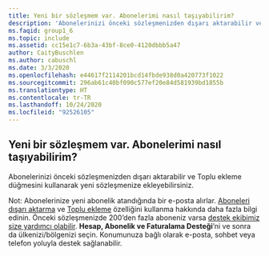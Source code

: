 ```yaml
---
title: Yeni bir sözleşmem var. Abonelerimi nasıl taşıyabilirim?
description: 'Abonelerinizi önceki sözleşmenizden dışarı aktarabilir ve Toplu ekleme düğmesini kullanarak yeni sözleşmenize ekleyebilirsiniz. Not: Abonelerinize...'
ms.faqid: group1_6
ms.topic: include
ms.assetid: cc15e1c7-6b3a-43bf-8ce0-4120dbbb5a47
author: CaityBuschlen
ms.author: cabuschl
ms.date: 3/3/2020
ms.openlocfilehash: e44617f2114201bcd14fbde938d0a420773f1022
ms.sourcegitcommit: 296ab61c40bf090c577ef20e84d581939bd1855b
ms.translationtype: HT
ms.contentlocale: tr-TR
ms.lasthandoff: 10/24/2020
ms.locfileid: "92526105"
---
```

## <a name="i-have-a-new-agreement--how-do-i-move-my-subscribers"></a>Yeni bir sözleşmem var.  Abonelerimi nasıl taşıyabilirim?

Abonelerinizi önceki sözleşmenizden dışarı aktarabilir ve Toplu ekleme düğmesini kullanarak yeni sözleşmenize ekleyebilirsiniz.

Not: Abonelerinize yeni abonelik atandığında bir e-posta alırlar. [Aboneleri dışarı aktarma](https://docs.microsoft.com/visualstudio/subscriptions/exporting-subscriptions) ve [Toplu ekleme](https://docs.microsoft.com/visualstudio/subscriptions/assign-license#bulk-assignments) özelliğini kullanma hakkında daha fazla bilgi edinin. Önceki sözleşmenizde 200’den fazla aboneniz varsa [destek ekibimiz size yardımcı olabilir](https://visualstudio.microsoft.com/subscriptions/support/#talktous). **Hesap, Abonelik ve Faturalama Desteği**’ni ve sonra da ülkenizi/bölgenizi seçin. Konumunuza bağlı olarak e-posta, sohbet veya telefon yoluyla destek sağlanabilir.
